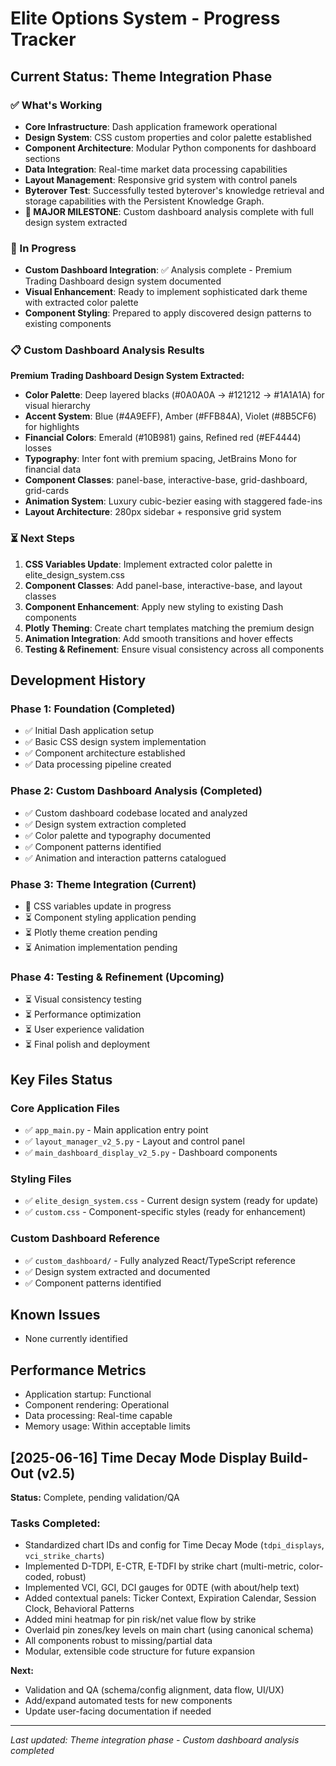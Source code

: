 # Elite Options System - Progress Tracker

## Current Status: Theme Integration Phase

### ✅ What's Working
- **Core Infrastructure**: Dash application framework operational
- **Design System**: CSS custom properties and color palette established
- **Component Architecture**: Modular Python components for dashboard sections
- **Data Integration**: Real-time market data processing capabilities
- **Layout Management**: Responsive grid system with control panels
- **Byterover Test**: Successfully tested byterover's knowledge retrieval and storage capabilities with the Persistent Knowledge Graph.
- **🎉 MAJOR MILESTONE**: Custom dashboard analysis complete with full design system extracted

### 🔄 In Progress
- **Custom Dashboard Integration**: ✅ Analysis complete - Premium Trading Dashboard design system documented
- **Visual Enhancement**: Ready to implement sophisticated dark theme with extracted color palette
- **Component Styling**: Prepared to apply discovered design patterns to existing components

### 📋 Custom Dashboard Analysis Results
**Premium Trading Dashboard Design System Extracted:**
- **Color Palette**: Deep layered blacks (#0A0A0A → #121212 → #1A1A1A) for visual hierarchy
- **Accent System**: Blue (#4A9EFF), Amber (#FFB84A), Violet (#8B5CF6) for highlights
- **Financial Colors**: Emerald (#10B981) gains, Refined red (#EF4444) losses
- **Typography**: Inter font with premium spacing, JetBrains Mono for financial data
- **Component Classes**: panel-base, interactive-base, grid-dashboard, grid-cards
- **Animation System**: Luxury cubic-bezier easing with staggered fade-ins
- **Layout Architecture**: 280px sidebar + responsive grid system

### ⏳ Next Steps
1. **CSS Variables Update**: Implement extracted color palette in elite_design_system.css
2. **Component Classes**: Add panel-base, interactive-base, and layout classes
3. **Component Enhancement**: Apply new styling to existing Dash components
4. **Plotly Theming**: Create chart templates matching the premium design
5. **Animation Integration**: Add smooth transitions and hover effects
6. **Testing & Refinement**: Ensure visual consistency across all components

## Development History

### Phase 1: Foundation (Completed)
- ✅ Initial Dash application setup
- ✅ Basic CSS design system implementation
- ✅ Component architecture established
- ✅ Data processing pipeline created

### Phase 2: Custom Dashboard Analysis (Completed)
- ✅ Custom dashboard codebase located and analyzed
- ✅ Design system extraction completed
- ✅ Color palette and typography documented
- ✅ Component patterns identified
- ✅ Animation and interaction patterns catalogued

### Phase 3: Theme Integration (Current)
- 🔄 CSS variables update in progress
- ⏳ Component styling application pending
- ⏳ Plotly theme creation pending
- ⏳ Animation implementation pending

### Phase 4: Testing & Refinement (Upcoming)
- ⏳ Visual consistency testing
- ⏳ Performance optimization
- ⏳ User experience validation
- ⏳ Final polish and deployment

## Key Files Status

### Core Application Files
- ✅ `app_main.py` - Main application entry point
- ✅ `layout_manager_v2_5.py` - Layout and control panel
- ✅ `main_dashboard_display_v2_5.py` - Dashboard components

### Styling Files
- ✅ `elite_design_system.css` - Current design system (ready for update)
- ✅ `custom.css` - Component-specific styles (ready for enhancement)

### Custom Dashboard Reference
- ✅ `custom_dashboard/` - Fully analyzed React/TypeScript reference
- ✅ Design system extracted and documented
- ✅ Component patterns identified

## Known Issues
- None currently identified

## Performance Metrics
- Application startup: Functional
- Component rendering: Operational
- Data processing: Real-time capable
- Memory usage: Within acceptable limits

## [2025-06-16] Time Decay Mode Display Build-Out (v2.5)

**Status:** Complete, pending validation/QA

### Tasks Completed:
- Standardized chart IDs and config for Time Decay Mode (`tdpi_displays`, `vci_strike_charts`)
- Implemented D-TDPI, E-CTR, E-TDFI by strike chart (multi-metric, color-coded, robust)
- Implemented VCI, GCI, DCI gauges for 0DTE (with about/help text)
- Added contextual panels: Ticker Context, Expiration Calendar, Session Clock, Behavioral Patterns
- Added mini heatmap for pin risk/net value flow by strike
- Overlaid pin zones/key levels on main chart (using canonical schema)
- All components robust to missing/partial data
- Modular, extensible code structure for future expansion

**Next:**
- Validation and QA (schema/config alignment, data flow, UI/UX)
- Add/expand automated tests for new components
- Update user-facing documentation if needed

---
*Last updated: Theme integration phase - Custom dashboard analysis completed*